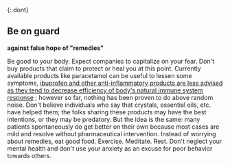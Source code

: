 {:.dont}
## Be on guard 
**against false hope of "remedies"**

Be good to your body. Expect companies to capitalize on your fear. Don't buy products that claim to protect or heal you at this point. Currently
available products like paracetamol can be useful to lessen some symptoms, [ibuprofen and other anti-inflammatory products are less advised as they tend to decrease efficiency of body's natural immune system response](https://www.theguardian.com/world/2020/mar/14/anti-inflammatory-drugs-may-aggravate-coronavirus-infection)
; however so far, nothing has been proven to do above random noise. Don't believe individuals who say that crystals, essential oils, etc. have helped them; the folks sharing these products may have the best intentions, or they may be predatory. But the idea is the same: many patients spontaneously do get better on their own because most cases are mild and resolve without pharmaceutical intervention. Instead of worrying about remedies, eat good food. Exercise. Meditate. Rest. Don't neglect your mental health and don't use your anxiety as an excuse for poor behavior towards others.

